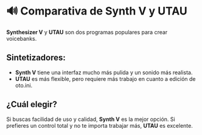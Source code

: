 # 🔊 Comparativa de Synth V y UTAU

**Synthesizer V** y **UTAU** son dos programas populares para crear voicebanks.

## Sintetizadores:

- **Synth V** tiene una interfaz mucho más pulida y un sonido más realista.
- **UTAU** es más flexible, pero requiere más trabajo en cuanto a edición de oto.ini.

## ¿Cuál elegir?

Si buscas facilidad de uso y calidad, **Synth V** es la mejor opción. Si prefieres un control total y no te importa trabajar más, **UTAU** es excelente.
